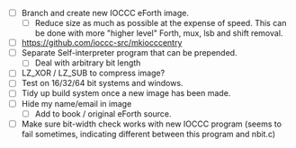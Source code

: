 - [ ] Branch and create new IOCCC eForth image.
  - [ ] Reduce size as much as possible at the expense of speed.
  This can be done with more "higher level" Forth, mux, lsb
  and shift removal.
- [ ] <https://github.com/ioccc-src/mkiocccentry>
- [ ] Separate Self-interpreter program that can be prepended.
  - [ ] Deal with arbitrary bit length 
- [ ] LZ\_XOR / LZ\_SUB to compress image?
- [ ] Test on 16/32/64 bit systems and windows.
- [ ] Tidy up build system once a new image has been made.
- [ ] Hide my name/email in image
  - [ ] Add to book / original eForth source.
- [ ] Make sure bit-width check works with new IOCCC program
  (seems to fail sometimes, indicating different between this
  program and nbit.c)
